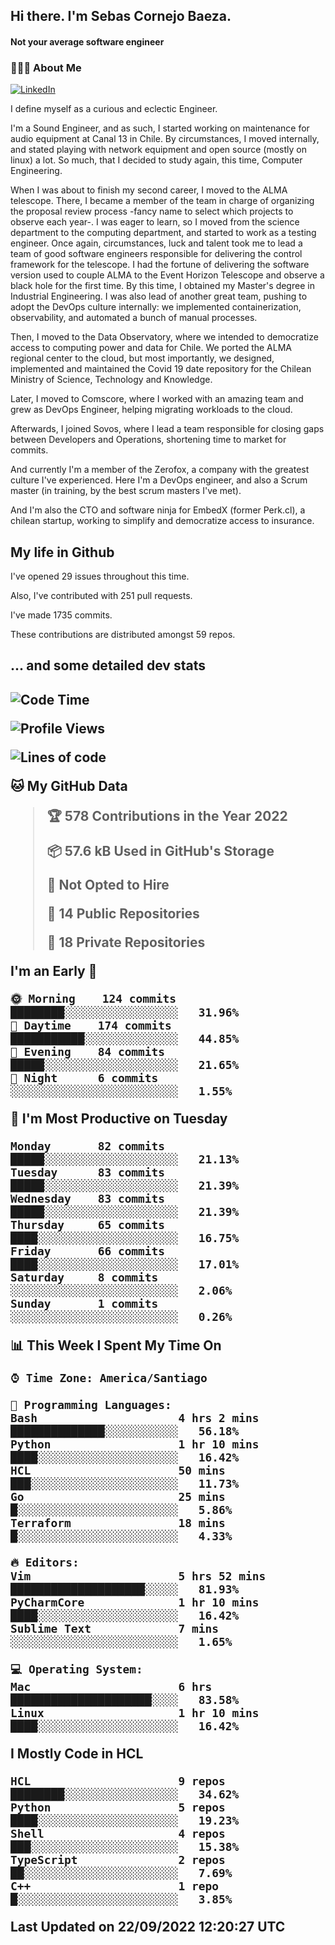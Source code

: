 <h2> Hi there.  I'm Sebas Cornejo Baeza.</h2>
<h4> Not your average software engineer</h4>
<h3> 👨🏻‍💻 About Me </h3>
<a href="http://linkedin.com/in/sebastian-cornejo-baeza/"><img alt="LinkedIn" src="https://img.shields.io/badge/Sebas%20Cornejo%20-informational?style=appveyor&logo=linkedin"></a>


I define myself as a curious and eclectic Engineer.

I'm a Sound Engineer, and as such, I started working on maintenance for audio equipment at Canal 13 in Chile.
By circumstances, I moved internally, and stated playing with network equipment and open source (mostly on linux) 
a lot. So much, that I decided to study again, this time, Computer Engineering.

When I was about to finish my second career, I moved to the ALMA telescope. There, I became a member of the team
in charge of organizing the proposal review process -fancy name to select which projects to observe each year-. 
I was eager to learn, so I moved from the science department to the computing department, and started to work as 
a testing engineer. Once again, circumstances, luck and talent took me to lead a team of good software engineers 
responsible for delivering the control framework for the telescope. I had the fortune of delivering the software
version used to couple ALMA to the Event Horizon Telescope and observe a black hole for the first time.
By this time, I obtained my Master's degree in Industrial Engineering.
I was also lead of another great team, pushing to adopt the DevOps culture internally: we implemented containerization, observability, and automated a bunch of manual processes.

Then, I moved to the Data Observatory, where we intended to democratize access to computing power
and data for Chile. We ported the ALMA regional center to the cloud, but most importantly, we designed, implemented
and maintained the Covid 19 date repository for the Chilean Ministry of Science, Technology and Knowledge.

Later, I moved to Comscore, where I worked with an amazing team and grew as DevOps Engineer, helping migrating workloads to the cloud.

Afterwards, I joined Sovos, where I lead a team responsible for closing gaps between Developers and Operations, shortening time to market for commits.

And currently I'm a member of the Zerofox, a company with the greatest culture I've experienced. Here I'm a DevOps
engineer, and also a Scrum master (in training, by the best scrum masters I've met).
 
And I'm also the CTO and software ninja for EmbedX (former Perk.cl), a chilean startup, working to simplify and democratize access to insurance.

<h2> My life in Github </h2>

I've opened 29 issues throughout this time.

Also, I've contributed with 251 pull requests.

I've made 1735 commits.

These contributions are distributed amongst 59 repos.

<h2>... and some detailed dev stats<h2>

<!--START_SECTION:waka-->
![Code Time](http://img.shields.io/badge/Code%20Time-137%20hrs%2031%20mins-blue)

![Profile Views](http://img.shields.io/badge/Profile%20Views-1-blue)

![Lines of code](https://img.shields.io/badge/From%20Hello%20World%20I%27ve%20Written-542%20Thousand%20lines%20of%20code-blue)

**🐱 My GitHub Data** 

> 🏆 578 Contributions in the Year 2022
 > 
> 📦 57.6 kB Used in GitHub's Storage 
 > 
> 🚫 Not Opted to Hire
 > 
> 📜 14 Public Repositories 
 > 
> 🔑 18 Private Repositories  
 > 
**I'm an Early 🐤** 

```text
🌞 Morning    124 commits    ████████░░░░░░░░░░░░░░░░░   31.96% 
🌆 Daytime    174 commits    ███████████░░░░░░░░░░░░░░   44.85% 
🌃 Evening    84 commits     █████░░░░░░░░░░░░░░░░░░░░   21.65% 
🌙 Night      6 commits      ░░░░░░░░░░░░░░░░░░░░░░░░░   1.55%

```
📅 **I'm Most Productive on Tuesday** 

```text
Monday       82 commits     █████░░░░░░░░░░░░░░░░░░░░   21.13% 
Tuesday      83 commits     █████░░░░░░░░░░░░░░░░░░░░   21.39% 
Wednesday    83 commits     █████░░░░░░░░░░░░░░░░░░░░   21.39% 
Thursday     65 commits     ████░░░░░░░░░░░░░░░░░░░░░   16.75% 
Friday       66 commits     ████░░░░░░░░░░░░░░░░░░░░░   17.01% 
Saturday     8 commits      ░░░░░░░░░░░░░░░░░░░░░░░░░   2.06% 
Sunday       1 commits      ░░░░░░░░░░░░░░░░░░░░░░░░░   0.26%

```


📊 **This Week I Spent My Time On** 

```text
⌚︎ Time Zone: America/Santiago

💬 Programming Languages: 
Bash                     4 hrs 2 mins        ██████████████░░░░░░░░░░░   56.18% 
Python                   1 hr 10 mins        ████░░░░░░░░░░░░░░░░░░░░░   16.42% 
HCL                      50 mins             ███░░░░░░░░░░░░░░░░░░░░░░   11.73% 
Go                       25 mins             █░░░░░░░░░░░░░░░░░░░░░░░░   5.86% 
Terraform                18 mins             █░░░░░░░░░░░░░░░░░░░░░░░░   4.33%

🔥 Editors: 
Vim                      5 hrs 52 mins       ████████████████████░░░░░   81.93% 
PyCharmCore              1 hr 10 mins        ████░░░░░░░░░░░░░░░░░░░░░   16.42% 
Sublime Text             7 mins              ░░░░░░░░░░░░░░░░░░░░░░░░░   1.65%

💻 Operating System: 
Mac                      6 hrs               █████████████████████░░░░   83.58% 
Linux                    1 hr 10 mins        ████░░░░░░░░░░░░░░░░░░░░░   16.42%

```

**I Mostly Code in HCL** 

```text
HCL                      9 repos             ████████░░░░░░░░░░░░░░░░░   34.62% 
Python                   5 repos             ████░░░░░░░░░░░░░░░░░░░░░   19.23% 
Shell                    4 repos             ███░░░░░░░░░░░░░░░░░░░░░░   15.38% 
TypeScript               2 repos             ██░░░░░░░░░░░░░░░░░░░░░░░   7.69% 
C++                      1 repo              █░░░░░░░░░░░░░░░░░░░░░░░░   3.85%

```



 Last Updated on 22/09/2022 12:20:27 UTC
<!--END_SECTION:waka-->
